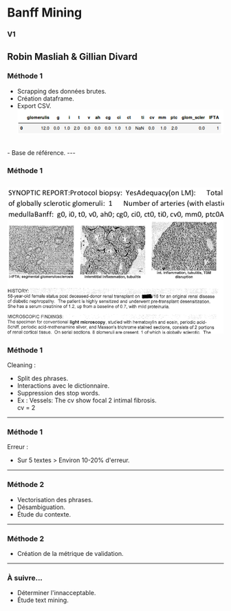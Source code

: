 # Banff Mining
### V1
Robin Masliah & Gillian Divard
---

### Méthode 1

- Scrapping des données brutes.
- Création dataframe.
- Export CSV.<br/>
![Image](scrap.png)
<br/>
- Base de référence.
---

### Méthode 1
![Image](banff_encoded.png)
![Image](doc.png)
---
### Méthode 1
Cleaning :
- Split des phrases.
- Interactions avec le dictionnaire.
- Suppression des stop words.
- Ex : Vessels: The  cv  show focal  2  intimal  fibrosis.
<br/>cv = 2
---
### Méthode 1
Erreur :
- Sur 5 textes > Environ 10-20% d'erreur.
---
### Méthode 2
- Vectorisation des phrases.
- Désambiguation.
- Étude du contexte.
---
### Méthode 2
- Création de la métrique de validation.
---
### À suivre...
- Déterminer l'innacceptable.
- Étude text mining.
